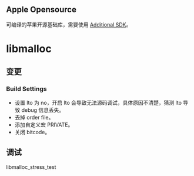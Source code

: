 Apple Opensource
------

可编译的苹果开源基础库，需要使用 [Additional SDK](https://github.com/longv2go/iPhoneOS_Additional_SDK)。


# libmalloc

## 变更

### Build Settings

* 设置 lto 为 no，开启 lto 会导致无法源码调试，具体原因不清楚，猜测 lto 导致 debug 信息丢失。
* 去掉 order file。
* 添加自定义宏 PRIVATE。
* 关闭 bitcode。

## 调试

libmalloc_stress_test

# 
